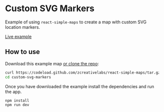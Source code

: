 
# Custom SVG Markers

Example of using `react-simple-maps` to create a map with custom SVG location markers.

[Live example](https://www.react-simple-maps.io/custom-svg-markers)

## How to use

Download this example map [or clone the repo](https://github.com/zcreativelabs/react-simple-maps):

```bash
curl https://codeload.github.com/zcreativelabs/react-simple-maps/tar.gz/master | tar -xz --strip=2 react-simple-maps-master/examples/custom-svg-markers
cd custom-svg-markers
```

Once you have downloaded the example install the dependencies and run the app.

```bash
npm install
npm run dev
```

